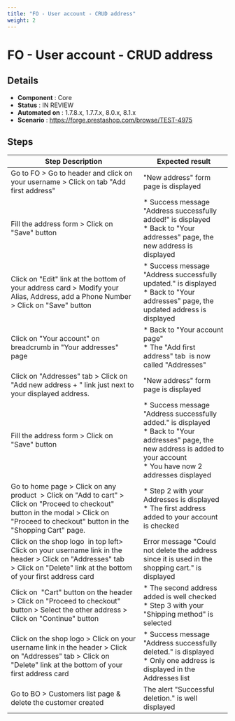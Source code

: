 ```yaml
---
title: "FO - User account - CRUD address"
weight: 2
---
```


# FO - User account - CRUD address
## Details
* **Component** : Core
* **Status** : IN REVIEW
* **Automated on** : 1.7.8.x, 1.7.7.x, 8.0.x, 8.1.x
* **Scenario** : https://forge.prestashop.com/browse/TEST-4975

## Steps
| Step Description | Expected result |
| ----- | ----- |
| Go to FO > Go to header and click on your username > Click on tab "Add first address" | "New address" form page is displayed |
| Fill the address form > Click on "Save" button | * Success message "Address successfully added!" is displayed<br> * Back to "Your addresses" page, the new address is displayed |
| Click on "Edit" link at the bottom of your address card > Modify your Alias, Address, add a Phone Number > Click on "Save" button | * Success message "Address successfully updated." is displayed<br> * Back to "Your addresses" page, the updated address is displayed |
| Click on "Your account" on breadcrumb in "Your addresses" page | * Back to "Your account page"<br> * The "Add first address" tab  is now called "Addresses" |
| Click on "Addresses" tab > Click on "Add new address + " link just next to your displayed address. | "New address" form page is displayed |
| Fill the address form > Click on "Save" button | * Success message "Address successfully added." is displayed<br> * Back to "Your addresses" page, the new address is added to your account<br> * You have now 2 addresses displayed |
| Go to home page > Click on any product  > Click on "Add to cart" > Click on "Proceed to checkout" button in the modal > Click on "Proceed to checkout" button in the "Shopping Cart" page. | * Step 2 with your Addresses is displayed<br> * The first address added to your account is checked |
| Click on the shop logo  in top left> Click on your username link in the header > Click on "Addresses" tab > Click on "Delete" link at the bottom of your first address card | Error message "Could not delete the address since it is used in the shopping cart." is displayed |
| Click on  "Cart" button on the header > Click on "Proceed to checkout" button > Select the other address > Click on "Continue" button | * The second address added is well checked<br> * Step 3 with your "Shipping method" is selected |
| Click on the shop logo > Click on your username link in the header > Click on "Addresses" tab > Click on "Delete" link at the bottom of your first address card | * Success message "Address successfully deleted." is displayed<br> * Only one address is displayed in the Addresses list |
| Go to BO > Customers list page & delete the customer created | The alert "Successful deletion." is well displayed |
